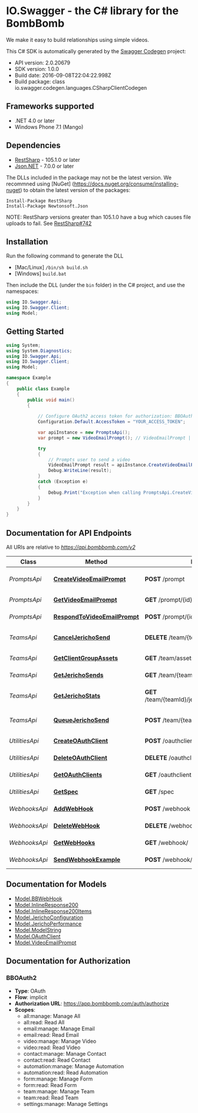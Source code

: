 # IO.Swagger - the C# library for the BombBomb

We make it easy to build relationships using simple videos.

This C# SDK is automatically generated by the [Swagger Codegen](https://github.com/swagger-api/swagger-codegen) project:

- API version: 2.0.20679
- SDK version: 1.0.0
- Build date: 2016-09-08T22:04:22.998Z
- Build package: class io.swagger.codegen.languages.CSharpClientCodegen

## Frameworks supported
- .NET 4.0 or later
- Windows Phone 7.1 (Mango)

## Dependencies
- [RestSharp](https://www.nuget.org/packages/RestSharp) - 105.1.0 or later
- [Json.NET](https://www.nuget.org/packages/Newtonsoft.Json/) - 7.0.0 or later

The DLLs included in the package may not be the latest version. We recommned using [NuGet] (https://docs.nuget.org/consume/installing-nuget) to obtain the latest version of the packages:
```
Install-Package RestSharp
Install-Package Newtonsoft.Json
```

NOTE: RestSharp versions greater than 105.1.0 have a bug which causes file uploads to fail. See [RestSharp#742](https://github.com/restsharp/RestSharp/issues/742)

## Installation
Run the following command to generate the DLL
- [Mac/Linux] `/bin/sh build.sh`
- [Windows] `build.bat`

Then include the DLL (under the `bin` folder) in the C# project, and use the namespaces:
```csharp
using IO.Swagger.Api;
using IO.Swagger.Client;
using Model;
```

## Getting Started

```csharp
using System;
using System.Diagnostics;
using IO.Swagger.Api;
using IO.Swagger.Client;
using Model;

namespace Example
{
    public class Example
    {
        public void main()
        {
            
            // Configure OAuth2 access token for authorization: BBOAuth2
            Configuration.Default.AccessToken = "YOUR_ACCESS_TOKEN";

            var apiInstance = new PromptsApi();
            var prompt = new VideoEmailPrompt(); // VideoEmailPrompt | The Video Email Prompt to be created

            try
            {
                // Prompts user to send a video
                VideoEmailPrompt result = apiInstance.CreateVideoEmailPrompt(prompt);
                Debug.WriteLine(result);
            }
            catch (Exception e)
            {
                Debug.Print("Exception when calling PromptsApi.CreateVideoEmailPrompt: " + e.Message );
            }
        }
    }
}
```

<a name="documentation-for-api-endpoints"></a>
## Documentation for API Endpoints

All URIs are relative to *https://api.bombbomb.com/v2*

Class | Method | HTTP request | Description
------------ | ------------- | ------------- | -------------
*PromptsApi* | [**CreateVideoEmailPrompt**](docs/PromptsApi.md#createvideoemailprompt) | **POST** /prompt | Prompts user to send a video
*PromptsApi* | [**GetVideoEmailPrompt**](docs/PromptsApi.md#getvideoemailprompt) | **GET** /prompt/{id} | Gets a prompt
*PromptsApi* | [**RespondToVideoEmailPrompt**](docs/PromptsApi.md#respondtovideoemailprompt) | **POST** /prompt/{id}/response | Respond to a prompt
*TeamsApi* | [**CancelJerichoSend**](docs/TeamsApi.md#canceljerichosend) | **DELETE** /team/{teamId}/jericho/{jerichoId} | Cancel a Jericho Send
*TeamsApi* | [**GetClientGroupAssets**](docs/TeamsApi.md#getclientgroupassets) | **GET** /team/assets/ | Lists team assets
*TeamsApi* | [**GetJerichoSends**](docs/TeamsApi.md#getjerichosends) | **GET** /team/{teamId}/jericho | List Jericho Sends
*TeamsApi* | [**GetJerichoStats**](docs/TeamsApi.md#getjerichostats) | **GET** /team/{teamId}/jericho/{jerichoId}/performance | Gets Jericho performance statistics
*TeamsApi* | [**QueueJerichoSend**](docs/TeamsApi.md#queuejerichosend) | **POST** /team/{teamId}/jericho | Creates a Jericho send.
*UtilitiesApi* | [**CreateOAuthClient**](docs/UtilitiesApi.md#createoauthclient) | **POST** /oauthclient | Create an OAuth Client
*UtilitiesApi* | [**DeleteOAuthClient**](docs/UtilitiesApi.md#deleteoauthclient) | **DELETE** /oauthclient/{id} | Delete an OAuth Client
*UtilitiesApi* | [**GetOAuthClients**](docs/UtilitiesApi.md#getoauthclients) | **GET** /oauthclient | Lists OAuth Clients
*UtilitiesApi* | [**GetSpec**](docs/UtilitiesApi.md#getspec) | **GET** /spec | Describes this api
*WebhooksApi* | [**AddWebHook**](docs/WebhooksApi.md#addwebhook) | **POST** /webhook | Add Webhook
*WebhooksApi* | [**DeleteWebHook**](docs/WebhooksApi.md#deletewebhook) | **DELETE** /webhook/{hookId} | Deletes Webhook
*WebhooksApi* | [**GetWebHooks**](docs/WebhooksApi.md#getwebhooks) | **GET** /webhook/ | Lists Webhooks
*WebhooksApi* | [**SendWebhookExample**](docs/WebhooksApi.md#sendwebhookexample) | **POST** /webhook/test | Sends test Webhook


<a name="documentation-for-models"></a>
## Documentation for Models

 - [Model.BBWebHook](docs/BBWebHook.md)
 - [Model.InlineResponse200](docs/InlineResponse200.md)
 - [Model.InlineResponse200Items](docs/InlineResponse200Items.md)
 - [Model.JerichoConfiguration](docs/JerichoConfiguration.md)
 - [Model.JerichoPerformance](docs/JerichoPerformance.md)
 - [Model.ModelString](docs/ModelString.md)
 - [Model.OAuthClient](docs/OAuthClient.md)
 - [Model.VideoEmailPrompt](docs/VideoEmailPrompt.md)


## Documentation for Authorization

### BBOAuth2

- **Type**: OAuth
- **Flow**: implicit
- **Authorization URL**: https://app.bombbomb.com/auth/authorize
- **Scopes**: 
  - all:manage: Manage All
  - all:read: Read All
  - email:manage: Manage Email
  - email:read: Read Email
  - video:manage: Manage Video
  - video:read: Read Video
  - contact:manage: Manage Contact
  - contact:read: Read Contact
  - automation:manage: Manage Automation
  - automation:read: Read Automation
  - form:manage: Manage Form
  - form:read: Read Form
  - team:manage: Manage Team
  - team:read: Read Team
  - settings:manage: Manage Settings

